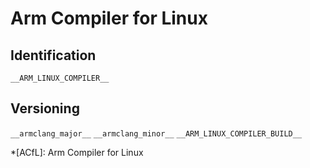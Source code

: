 # Arm Compiler for Linux

## Identification

`__ARM_LINUX_COMPILER__`

## Versioning

`__armclang_major__`
`__armclang_minor__`
`__ARM_LINUX_COMPILER_BUILD__`

*[ACfL]: Arm Compiler for Linux
